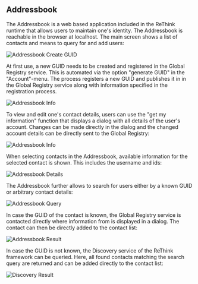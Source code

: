 ## Addressbook

The Addressbook is a web based application included in the ReThink runtime that allows users to maintain one's identity. The Addressbook is reachable in the browser at localhost. The main screen shows a list of contacts and means to query for and add users:

![Addressbook Create GUID](https://github.com/reTHINK-project/specs/blob/master/tests/discovery/ab-main.png)

At first use, a new GUID needs to be created and registered in the Global Registry service. This is automated via the option "generate GUID" in the "Account"-menu. The process registers a new GUID and publishes it in in the Global Registry service along with information specified in the registration process.

![Addressbook Info](https://github.com/reTHINK-project/specs/blob/master/tests/discovery/ab-createguid.png)

To view and edit one's contact details, users can use the "get my information" function that displays a dialog with all details of the user's account. Changes can be made directly in the dialog and the changed account details can be directly sent to the Global Registry:

![Addressbook Info](https://github.com/reTHINK-project/specs/blob/master/tests/discovery/ab-info.png)

When selecting contacts in the Addressbook, available information for the selected contact is shown. This includes the username and ids: 

![Addressbook Details](https://github.com/reTHINK-project/specs/blob/master/tests/discovery/ab-details.png)

The Addressbook further allows to search for users either by a known GUID or arbitrary contact details:

![Addressbook Query](https://github.com/reTHINK-project/specs/blob/master/tests/discovery/ab-query.png)

In case the GUID of the contact is known, the Global Registry service is contacted directly where information from is displayed in a dialog. The contact can then be directly added to the contact list:

![Addressbook Result](https://github.com/reTHINK-project/specs/blob/master/tests/discovery/ab-result.png)

In case the GUID is not known, the Discovery service of the ReThink framework can be queried. Here, all found contacts matching the search query are returned and can be added directly to the contact list:

![Discovery Result](https://github.com/reTHINK-project/specs/blob/master/tests/discovery/ab-result.png)
